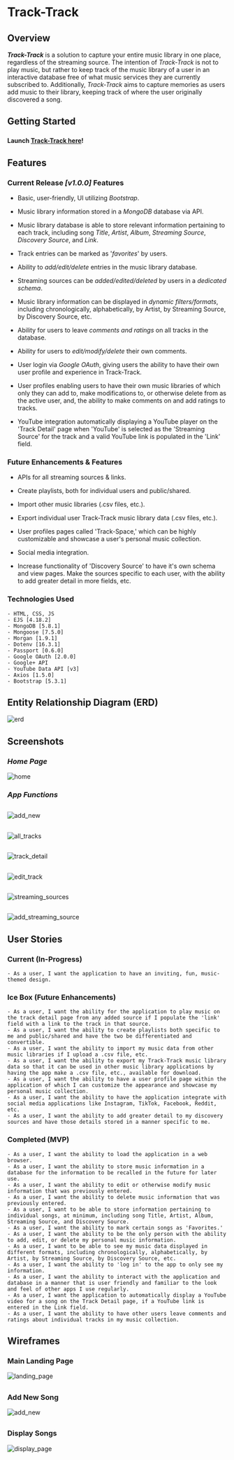 # Track-Track

## Overview

**_Track-Track_** is a solution to capture your entire music library in one place, regardless of the streaming source. The intention of _Track-Track_ is not to play music, but rather to keep track of the music library of a user in an interactive database free of what music services they are currently subscribed to. Additionally, _Track-Track_ aims to capture memories as users add music to their library, keeping track of where the user originally discovered a song.
###

## Getting Started
###
###
**Launch [Track-Track here](https://track-track.fly.dev)!**
###
###
## Features
### Current Release _[v1.0.0]_ Features
- Basic, user-friendly, UI utilizing _Bootstrap_.

- Music library information stored in a _MongoDB_ database via API.

- Music library database is able to store relevant information pertaining to each track, including song _Title_, _Artist_, _Album_, _Streaming Source_, _Discovery Source_, and _Link_.

- Track entries can be marked as '_favorites_' by users.

- Ability to _add/edit/delete_ entries in the music library database.

- Streaming sources can be _added/edited/deleted_ by users in a _dedicated schema_.

- Music library information can be displayed in _dynamic filters/formats_, including chronologically, alphabetically, by Artist, by Streaming Source, by Discovery Source, etc.

- Ability for users to leave _comments and ratings_ on all tracks in the database.

- Ability for users to _edit/modify/delete_ their own comments.

- User login via _Google OAuth_, giving users the ability to have their own user profile and experience in Track-Track.
    
- User profiles enabling users to have their own music libraries of which only they can add to, make modifications to, or otherwise delete from as the active user, and, the ability to make comments on and add ratings to tracks.

- YouTube integration automatically displaying a YouTube player on the 'Track Detail' page when 'YouTube' is selected as the 'Streaming Source' for the track and a valid YouTube link is populated in the 'Link' field.

### Future Enhancements & Features
- APIs for all streaming sources & links.

- Create playlists, both for individual users and public/shared.

- Import other music libraries (.csv files, etc.).

- Export individual user Track-Track music library data (.csv files, etc.).

- User profiles pages called 'Track-Space,' which can be highly customizable and showcase a user's personal music collection.

- Social media integration.

- Increase functionality of 'Discovery Source' to have it's own schema and view pages. Make the sources specific to each user, with the ability to add greater detail in more fields, etc.

### Technologies Used
    - HTML, CSS, JS
    - EJS [4.18.2]
    - MongoDB [5.8.1]
    - Mongoose [7.5.0]
    - Morgan [1.9.1]
    - Dotenv [16.3.1]
    - Passport [0.6.0]
    - Google OAuth [2.0.0]
    - Google+ API
    - YouTube Data API [v3]
    - Axios [1.5.0]
    - Bootstrap [5.3.1]

## Entity Relationship Diagram (ERD)
![erd](./public/images/wireframes/erd.png)
###

## Screenshots
### _Home Page_
![home](./public/images/screenshots/home.png)

### _App Functions_
##
![add_new](./public/images/screenshots/add_new.png)
##
![all_tracks](./public/images/screenshots/all_tracks.png)
##
![track_detail](./public/images/screenshots/track_detail.png)
##
![edit_track](./public/images/screenshots/edit_track.png)
##
![streaming_sources](./public/images/screenshots/streaming_sources.png)
##
![add_streaming_source](./public/images/screenshots/add_streaming_source.png)
##

## User Stories

### Current (In-Progress)
    - As a user, I want the application to have an inviting, fun, music-themed design.

### Ice Box (Future Enhancements)
    - As a user, I want the ability for the application to play music on the track detail page from any added source if I populate the 'link' field with a link to the track in that source.
    - As a user, I want the ability to create playlists both specific to me and public/shared and have the two be differentiated and convertible.
    - As a user, I want the ability to import my music data from other music libraries if I upload a .csv file, etc.
    - As a user, I want the ability to export my Track-Track music library data so that it can be used in other music library applications by having the app make a .csv file, etc., available for download.
    - As a user, I want the ability to have a user profile page within the application of which I can customize the appearance and showcase my personal music collection.
    - As a user, I want the ability to have the application integrate with social media applications like Instagram, TikTok, Facebook, Reddit, etc.
    - As a user, I want the ability to add greater detail to my discovery sources and have those details stored in a manner specific to me.


### Completed (MVP)
    - As a user, I want the ability to load the application in a web browser.
    - As a user, I want the ability to store music information in a database for the information to be recalled in the future for later use.
    - As a user, I want the ability to edit or otherwise modify music information that was previously entered.
    - As a user, I want the ability to delete music information that was previously entered.
    - As a user, I want to be able to store information pertaining to individual songs, at minimum, including song Title, Artist, Album, Streaming Source, and Discovery Source.
    - As a user, I want the ability to mark certain songs as 'Favorites.'
    - As a user, I want the ability to be the only person with the ability to add, edit, or delete my personal music information.
    - As a user, I want to be able to see my music data displayed in different formats, including chronologically, alphabetically, by Artist, by Streaming Source, by Discovery Source, etc.
    - As a user, I want the ability to 'log in' to the app to only see my information.
    - As a user, I want the ability to interact with the application and database in a manner that is user friendly and familiar to the look and feel of other apps I use regularly.
    - As a user, I want the application to automatically display a YouTube video for a song on the Track Detail page, if a YouTube link is entered in the Link field.
    - As a user, I want the ability to have other users leave comments and ratings about individual tracks in my music collection.

## Wireframes

### Main Landing Page
![landing_page](./public/images/wireframes/landing_page.png)
##
### Add New Song
![add_new](./public/images/wireframes/add_new.png)
##
### Display Songs
![display_page](./public/images/wireframes/display_page.png)